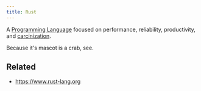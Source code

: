 ```yaml
---
title: Rust
---
```


A [Programming Language](Programming%20Language.md) focused on performance, reliability, productivity, and [carcinization](carcinization.md).

Because it's mascot is a crab, see.

## Related

* https://www.rust-lang.org
